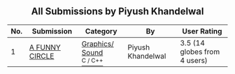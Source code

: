 ﻿<div align="center">

## All Submissions by Piyush Khandelwal

</div>

No.  | Submission | Category | By   | User Rating
---- | ---------- | -------- | ---- | -----------
1 | [A FUNNY CIRCLE<br />](https://github.com/Planet-Source-Code/piyush-khandelwal-a-funny-circle__3-9233) | [Graphics/ Sound<br /><sup>C / C++</sup>](../ByCategory/graphics-sound__3-15.md) | Piyush Khandelwal | 3.5 (14 globes from 4 users)
